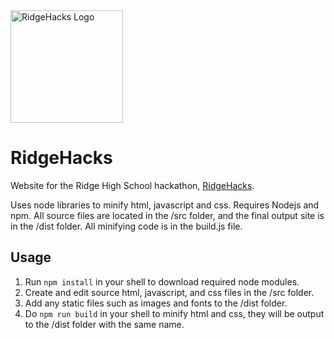 <img src="https://www.ridgehacks.com/images/logo.svg" alt="RidgeHacks Logo" width="180"/>

# RidgeHacks
Website for the Ridge High School hackathon, [RidgeHacks](https://www.ridgehacks.com).

Uses node libraries to minify html, javascript and css. Requires Nodejs and npm. All source files are located in the /src folder, and the final output site is in the /dist folder. All minifying code is in the build.js file.

## Usage
1. Run `npm install` in your shell to download required node modules.
2. Create and edit source html, javascript, and css files in the /src folder.
3. Add any static files such as images and fonts to the /dist folder.
4. Do `npm run build` in your shell to minify html and css, they will be output to the /dist folder with the same name. 